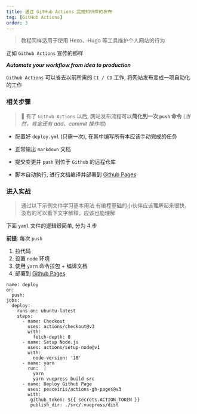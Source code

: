 ```yaml
---
title: 通过 GitHub Actions 完成知识库的发布
tag: [GitHub Actions]
order: 3
---
```


> 教程同样适用于使用 Hexo、Hugo 等工具维护个人网站的行为

正如 `Github Actions` 宣传的那样

**_Automate your workflow from idea to production_**

`Github Actions` 可以省去以前所需的 `CI / CD` 工作, 将网站发布变成一项自动化的工作

### 相关步骤

> 🥳 有了 `Github Actions` 以后, 网站发布流程可以**简化到一次 `push` 命令**
> (_当然，肯定还有 add、commit 操作啦_)

- 配置好 `deploy.yml` (只需一次), 在其中编写所有本应该手动完成的任务

- 正常输出 `markdown` 文档

- 提交变更并 `push` 到位于 `Github` 的远程仓库

- 脚本自动执行, 进行文档编译并部署到 [Github Pages](https://pages.github.com/)

### 进入实战

> 通过以下示例文件学习基本用法
> 有编程基础的小伙伴应该理解起来很快，没有的可以看下文字解释，应该也能理解

下面 `yaml` 文件的逻辑很简单, 分为 4 步

**前提**: 每次 `push`

1. 拉代码
2. 设置 `node` 环境
3. 使用 `yarn` 命令拉包 + 编译文档
4. 部署到 [Github Pages](https://pages.github.com/)

```
name: deploy
on:
  push:
jobs:
  deploy:
    runs-on: ubuntu-latest
    steps:
      - name: Checkout
        uses: actions/checkout@v3
        with:
          fetch-depth: 0
      - name: Setup Node.js
        uses: actions/setup-node@v1
        with:
          node-version: '18'
      - name: yarn
        run:  |
          yarn 
          yarn vuepress build src
      - name: Deploy Github Page
        uses: peaceiris/actions-gh-pages@v3
        with:
         github_token: ${{ secrets.ACTION_TOKEN }}
         publish_dir: ./src/.vuepress/dist
```
